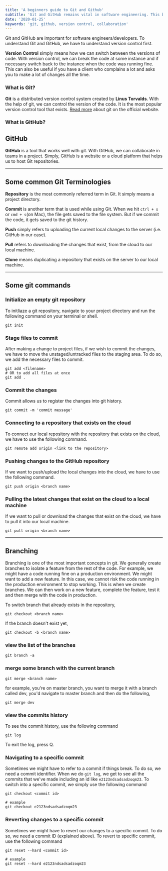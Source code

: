 ```yaml
---
title: 'A beginners guide to Git and Github'
subtitle: 'Git and GitHub remains vital in software engineering. This blog aims to provide the basics of it.'
date: '2020-01-25'
keywords: 'git, github, version control, collaboration'
---
```


Git and GitHub are important for software engineers/developers. To understand Git and GitHub, we have to understand version control first.

**Version Control** simply means how we can switch between the versions of code. With version control, we can break the code at some instance and if necessary switch back to the instance when the code was running fine. This can also be useful if you have a client who complains a lot and asks you to make a lot of changes all the time.

### What is Git?

**Git** is a distributed version control system created by **Linus Torvalds**. With the help of git, we can control the version of the code. It is the most popular version control tool that exists. <a href='https://git-scm.com/' target='_blank'>Read more</a> about git on the official website.

### What is GitHub?

## GitHub

**GitHub** is a tool that works well with git. With GitHub, we can collaborate in teams in a project. Simply, GitHub is a website or a cloud platform that helps us to host Git repositories.

---

## Some common Git Terminologies

**Repository** is the most commonly referred term in Git. It simply means a project directory.

**Commit** is another term that is used while using Git. When we hit `ctrl + s` or `cmd + s`(on Mac), the file gets saved to the file system. But if we commit the code, it gets saved to the git history.

**Push** simply refers to uploading the current local changes to the server (i.e. GitHub in our case).

**Pull** refers to downloading the changes that exist, from the cloud to our local machine.

**Clone** means duplicating a repository that exists on the server to our local machine.

---

## Some git commands

### Initialize an empty git repository

To initliaze a git repository, navigate to your project directory and run the following command on your terminal or shell.

```shell
git init
```

### Stage files to commit

After making a change to project files, if we wish to commit the changes, we have to move the unstaged/untracked files to the staging area. To do so, we add the necessary files to commit.

```shell
git add <filename>
# OR to add all files at once
git add .
```

### Commit the changes

Commit allows us to register the changes into git history.

```shell
git commit -m 'commit message'
```

### Connecting to a repository that exists on the cloud

To connect our local repository with the repository that exists on the cloud, we have to use the following command.

```shell
git remote add origin <link to the repository>
```

### Pushing changes to the GitHub repository

If we want to push/upload the local changes into the cloud, we have to use the following command.

```shell
git push origin <branch name>
```

### Pulling the latest changes that exist on the cloud to a local machine

If we want to pull or download the changes that exist on the cloud, we have to pull it into our local machine.

```shell
git pull origin <branch name>
```

---

## Branching

Branching is one of the most important concepts in git. We generally create branches to isolate a feature from the rest of the code. For example, we might have a code running fine on a production environment. We might want to add a new feature. In this case, we cannot risk the code running in the production environment to stop working. This is when we create branches. We can then work on a new feature, complete the feature, test it and then merge with the code in production.

To switch branch that already exists in the repository,

```shell
git checkout <branch name>
```

If the branch doesn't exist yet,

```shell
git checkout -b <branch name>
```

### view the list of the branches

```shell
git branch -a
```

### merge some branch with the current branch

```shell
git merge <branch name>
```

for example, you're on master branch, you want to merge it with a branch called dev, you'd navigate to master branch and then do the following,

```shell
git merge dev
```

### view the commits history

To see the commit history, use the following command

```shell
git log
```

To exit the log, press Q.

### Navigating to a specific commit

Sometimes we might have to refer to a commit if things break. To do so, we need a commit identifier. When we do `git log`, we get to see all the commits that we've made including an id like `e2123ndsadsadzoqm23`. To switch into a specific commit, we simply use the following command

```shell
git checkout <commit id>

# example
git checkout e2123ndsadsadzoqm23
```

### Reverting changes to a specific commit

Sometimes we might have to revert our changes to a specific commit. To do so, we need a commit ID (explained above). To revert to specific commit, use the following command

```shell
git reset --hard <commit id>

# example
git reset --hard e2123ndsadsadzoqm23
```
